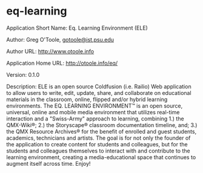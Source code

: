 eq-learning
===========

Application Short Name: Eq. Learning Environment (ELE)

Author: Greg O'Toole, gotoole@ist.psu.edu 

Author URL: http://www.otoole.info

Application Home URL: http://otoole.info/eq/

Version: 0.1.0

Description: ELE is an open source Coldfusion (i.e. Railio) Web application to allow users to write, edit, update, share, and collaborate on educational materials in the classroom, online, flipped and/or hybrid learning environments. The EQ. LEARNING ENVIRONMENT™ is an open source, universal, online and mobile media environment that utilizes real-time interaction and a "Swiss-Army" approach to learning, combining 1.) the QMX-Wiki®; 2.) the Storyscape® classroom documentation timeline, and; 3.) the QMX Resource Archives® for the benefit of enrolled and guest students, academics, technicians and artists. The goal is for not only the founder of the application to create content for students and colleagues, but for the students and colleagues themselves to interact with and contribute to the learning environment, creating a media-educational space that continues to augment itself across time. Enjoy!



